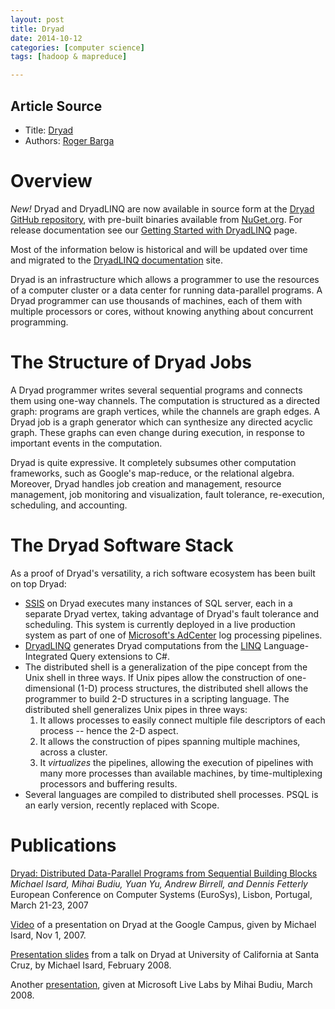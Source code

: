 ```yaml
---
layout: post
title: Dryad
date: 2014-10-12
categories: [computer science]
tags: [hadoop & mapreduce]

---
```


## Article Source
* Title: [Dryad](http://research.microsoft.com/en-us/projects/dryad/)
* Authors: [Roger Barga](http://research.microsoft.com/en-us/people/barga/)


Overview
========

*New!* Dryad and DryadLINQ are now available in source form at the
[Dryad GitHub
repository](https://github.com/MicrosoftResearchSVC/Dryad), with
pre-built binaries available from [NuGet.org](http://nuget.org/). For
release documentation see our [Getting Started with
DryadLINQ](http://microsoftresearchsvc.github.io/Dryad/?topic=html/4a617e67-0920-46e4-9223-5effbac46b3d.htm)
page.

Most of the information below is historical and will be updated over
time and migrated to the [DryadLINQ
documentation](http://microsoftresearchsvc.github.io/Dryad/) site.

Dryad is an infrastructure which allows a programmer to use the
resources of a computer cluster or a data center for running
data-parallel programs. A Dryad programmer can use thousands of
machines, each of them with multiple processors or cores, without
knowing anything about concurrent programming.

The Structure of Dryad Jobs
===========================


A Dryad programmer writes several sequential programs and connects them
using one-way channels. The computation is structured as a directed
graph: programs are graph vertices, while the channels are graph edges.
A Dryad job is a graph generator which can synthesize any directed
acyclic graph. These graphs can even change during execution, in
response to important events in the computation.

Dryad is quite expressive. It completely subsumes other computation
frameworks, such as Google's map-reduce, or the relational algebra.
Moreover, Dryad handles job creation and management, resource
management, job monitoring and visualization, fault tolerance,
re-execution, scheduling, and accounting.

The Dryad Software Stack
========================

As a proof of Dryad's versatility, a rich software ecosystem has been
built on top Dryad:

-   [SSIS](http://www.microsoft.com/technet/prodtechnol/sql/2005/intro2is.mspx)
    on Dryad executes many instances of SQL server, each in a separate
    Dryad vertex, taking advantage of Dryad's fault tolerance and
    scheduling. This system is currently deployed in a live production
    system as part of one of [Microsoft's
    AdCenter](http://advertising.microsoft.com/microsoft-adcenter) log
    processing pipelines.
-   [DryadLINQ](/en-us/projects/dryadlinq/default.aspx) generates Dryad
    computations from the
    [LINQ](http://msdn2.microsoft.com/en-us/netframework/aa904594.aspx)
    Language-Integrated Query extensions to C\#.
-   The distributed shell is a generalization of the pipe concept from
    the Unix shell in three ways. If Unix pipes allow the construction
    of one-dimensional (1-D) process structures, the distributed shell
    allows the programmer to build 2-D structures in a scripting
    language. The distributed shell generalizes Unix pipes in three
    ways:
    1.  It allows processes to easily connect multiple file descriptors
        of each process -- hence the 2-D aspect.
    2.  It allows the construction of pipes spanning multiple machines,
        across a cluster.
    3.  It *virtualizes* the pipelines, allowing the execution of
        pipelines with many more processes than available machines, by
        time-multiplexing processors and buffering results.
-   Several languages are compiled to distributed shell processes. PSQL
    is an early version, recently replaced with Scope.


Publications
============

[Dryad: Distributed Data-Parallel Programs from Sequential Building
Blocks](/en-us/projects/dryad/eurosys07.pdf) 
*Michael Isard, Mihai Budiu, Yuan Yu, Andrew Birrell, and Dennis
Fetterly*\
European Conference on Computer Systems (EuroSys), Lisbon, Portugal,
March 21-23, 2007

[Video](http://www.youtube.com/watch?v=WPhE5JCP2Ak) of a presentation on
Dryad at the Google Campus, given by Michael Isard, Nov 1, 2007.

[Presentation slides](/en-us/projects/dryad/ucsc04feb08.ppt) from a talk
on Dryad at University of California at Santa Cruz, by Michael Isard,
February 2008.

Another [presentation](/en-us/projects/dryad/dryad-talk.pptx), given at
Microsoft Live Labs by Mihai Budiu, March 2008.

